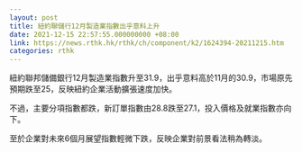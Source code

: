 ```yaml
---
layout: post
title: 紐約聯儲行12月製造業指數出乎意料上升
date: 2021-12-15 22:57:55.000000000 +08:00
link: https://news.rthk.hk/rthk/ch/component/k2/1624394-20211215.htm
categories: rthk
---
```


紐約聯邦儲備銀行12月製造業指數升至31.9，出乎意料高於11月的30.9，市場原先預期跌至25，反映紐約企業活動擴張速度加快。

不過，主要分項指數都跌，新訂單指數由28.8跌至27.1，投入價格及就業指數亦向下。

至於企業對未來6個月展望指數輕微下跌，反映企業對前景看法稍為轉淡。
